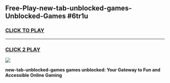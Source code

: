 
## Free-Play-new-tab-unblocked-games-Unblocked-Games #6tr1u
<h3>
<a href="https://news.freeplayer.one?title=new-tab-unblocked-games&ref=8M">CLICK TO PLAY</a></h3>
<hr>

<h3>
<a href="https://news.freeplayer.one?title=new-tab-unblocked-games&ref=8M">CLICK 2 PLAY</a>
  
</h3>

<a href="https://news.freeplayer.one?title=new-tab-unblocked-games&ref=8M"><img src="https://clearcache.store/games.png"></a>


**new-tab-unblocked-games games unblocked: Your Gateway to Fun and Accessible Online Gaming**
